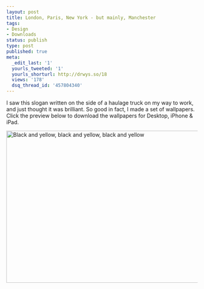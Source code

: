 ```yaml
---
layout: post
title: London, Paris, New York - but mainly, Manchester
tags:
- Design
- Downloads
status: publish
type: post
published: true
meta:
  _edit_last: '1'
  yourls_tweeted: '1'
  yourls_shorturl: http://drwys.so/18
  views: '178'
  dsq_thread_id: '457804340'
---
```

I saw this slogan written on the side of a haulage truck on my way to work, and just thought it was brilliant. So good in fact, I made a set of wallpapers. Click the preview below to download the wallpapers for Desktop, iPhone &amp; iPad.

<a href="http://cl.ly/93yc"><img class="aligncenter size-large wp-image-538" title="Mainly Manchester" src="http://daneden.me/wp-content/uploads/2011/08/desktop-1024x640.png" alt="Black and yellow, black and yellow, black and yellow" width="640" height="400" /></a>
